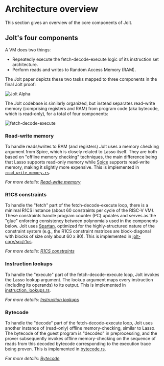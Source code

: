 # Architecture overview

This section gives an overview of the core components of Jolt.

## Jolt's four components

A VM does two things:

- Repeatedly execute the fetch-decode-execute logic of its instruction set architecture.
- Perform reads and writes to Random Access Memory (RAM).

The Jolt paper depicts these two tasks mapped to three components in the final Jolt proof:

![Jolt Alpha](../imgs/figure2.png)

The Jolt codebase is similarly organized, but instead separates read-write memory (comprising registers and RAM) from program code (aka bytecode, which is read-only), for a total of four components:

![fetch-decode-execute](../imgs/fetch_decode_execute.png)

### Read-write memory

To handle reads/writes to RAM (and registers) Jolt uses a memory checking argument from Spice, which is closely related to Lasso itself. They are both based on "offline memory checking" techniques, the main difference being that Lasso supports read-only memory while [Spice](https://eprint.iacr.org/2018/907.pdf) supports read-write memory, making it slightly more expensive. This is implemented in [`read_write_memory.rs`](https://github.com/a16z/jolt/blob/main/jolt-core/src/jolt/vm/read_write_memory.rs).

*For more details: [Read-write memory](./read_write_memory.md)*

### R1CS constraints

To handle the "fetch" part of the fetch-decode-execute loop, there is a minimal R1CS instance (about 60 constraints per cycle of the RISC-V VM). These constraints handle program counter (PC) updates and serves as the "glue" enforcing consistency between polynomials used in the components below. Jolt uses [Spartan](https://eprint.iacr.org/2019/550), optimized for the highly-structured nature of the constraint system (e.g., the R1CS constraint matrices are block-diagonal with blocks of size only about 60 x 80). This is implemented in [jolt-core/src/r1cs](../../../jolt-core/src/r1cs/).

*For more details: [R1CS constraints](./r1cs_constraints.md)*

### Instruction lookups

To handle the "execute" part of the fetch-decode-execute loop, Jolt invokes the Lasso lookup argument. The lookup argument maps every instruction (including its operands) to its output. This is implemented in [instruction_lookups.rs](https://github.com/a16z/jolt/blob/main/jolt-core/src/jolt/vm/instruction_lookups.rs).

*For more details: [Instruction lookups](./instruction_lookups.md)*

### Bytecode

To handle the "decode" part of the fetch-decode-execute loop, Jolt uses another instance of (read-only) offline memory-checking, similar to Lasso. The bytecode of the guest program is "decoded" in preprocessing, and the prover subsequently invokes offline memory-checking on the sequence of reads from this decoded bytecode corresponding to the execution trace being proven. This is implemented in [bytecode.rs](https://github.com/a16z/jolt/blob/main/jolt-core/src/jolt/vm/bytecode.rs).

*For more details: [Bytecode](./bytecode.md)*
